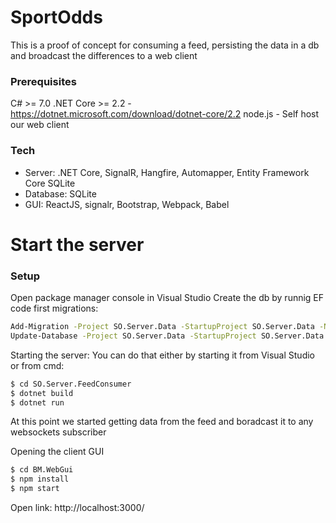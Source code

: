 # SportOdds

This is a proof of concept for consuming a feed, persisting the data in a db and broadcast the differences to a web client

### Prerequisites
C# >= 7.0
.NET Core >= 2.2 - https://dotnet.microsoft.com/download/dotnet-core/2.2
node.js - Self host our web client

### Tech
* Server: .NET Core, SignalR, Hangfire, Automapper, Entity Framework Core SQLite
* Database: SQLite
* GUI: ReactJS, signalr, Bootstrap, Webpack, Babel

# Start the server
### Setup
Open package manager console in Visual Studio
Create the db by runnig EF code first migrations:
```sh
Add-Migration -Project SO.Server.Data -StartupProject SO.Server.Data -Name CreateDb 
Update-Database -Project SO.Server.Data -StartupProject SO.Server.Data
```

Starting the server:
You can do that either by starting it from Visual Studio or from cmd:
```sh
$ cd SO.Server.FeedConsumer
$ dotnet build
$ dotnet run
```

At this point we started getting data from the feed and boradcast it to any websockets subscriber

Opening the client GUI

```sh
$ cd BM.WebGui
$ npm install
$ npm start
```
Open link: http://localhost:3000/


